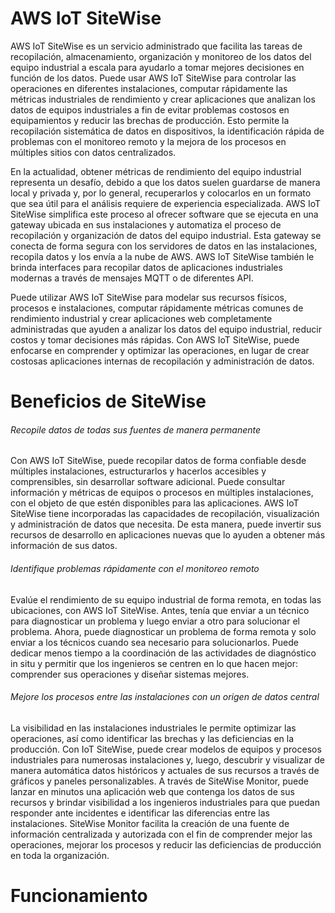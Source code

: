 # AWS IoT SiteWise

AWS IoT SiteWise es un servicio administrado que facilita las tareas de recopilación, almacenamiento, organización y monitoreo de los datos del equipo industrial a escala para ayudarlo a tomar mejores decisiones en función de los datos. Puede usar AWS IoT SiteWise para controlar las operaciones en diferentes instalaciones, computar rápidamente las métricas industriales de rendimiento y crear aplicaciones que analizan los datos de equipos industriales a fin de evitar problemas costosos en equipamientos y reducir las brechas de producción. Esto permite la recopilación sistemática de datos en dispositivos, la identificación rápida de problemas con el monitoreo remoto y la mejora de los procesos en múltiples sitios con datos centralizados.

En la actualidad, obtener métricas de rendimiento del equipo industrial representa un desafío, debido a que los datos suelen guardarse de manera local y privada y, por lo general, recuperarlos y colocarlos en un formato que sea útil para el análisis requiere de experiencia especializada. AWS IoT SiteWise simplifica este proceso al ofrecer software que se ejecuta en una gateway ubicada en sus instalaciones y automatiza el proceso de recopilación y organización de datos del equipo industrial. Esta gateway se conecta de forma segura con los servidores de datos en las instalaciones, recopila datos y los envía a la nube de AWS. AWS IoT SiteWise también le brinda interfaces para recopilar datos de aplicaciones industriales modernas a través de mensajes MQTT o de diferentes API.

Puede utilizar AWS IoT SiteWise para modelar sus recursos físicos, procesos e instalaciones, computar rápidamente métricas comunes de rendimiento industrial y crear aplicaciones web completamente administradas que ayuden a analizar los datos del equipo industrial, reducir costos y tomar decisiones más rápidas. Con AWS IoT SiteWise, puede enfocarse en comprender y optimizar las operaciones, en lugar de crear costosas aplicaciones internas de recopilación y administración de datos.

# Beneficios de SiteWise

###### Recopile datos de todas sus fuentes de manera permanente
Con AWS IoT SiteWise, puede recopilar datos de forma confiable desde múltiples instalaciones, estructurarlos y hacerlos accesibles y comprensibles, sin desarrollar software adicional. Puede consultar información y métricas de equipos o procesos en múltiples instalaciones, con el objeto de que estén disponibles para las aplicaciones. AWS IoT SiteWise tiene incorporadas las capacidades de recopilación, visualización y administración de datos que necesita. De esta manera, puede invertir sus recursos de desarrollo en aplicaciones nuevas que lo ayuden a obtener más información de sus datos.

###### Identifique problemas rápidamente con el monitoreo remoto
Evalúe el rendimiento de su equipo industrial de forma remota, en todas las ubicaciones, con AWS IoT SiteWise. Antes, tenía que enviar a un técnico para diagnosticar un problema y luego enviar a otro para solucionar el problema. Ahora, puede diagnosticar un problema de forma remota y solo enviar a los técnicos cuando sea necesario para solucionarlos. Puede dedicar menos tiempo a la coordinación de las actividades de diagnóstico in situ y permitir que los ingenieros se centren en lo que hacen mejor: comprender sus operaciones y diseñar sistemas mejores.

###### Mejore los procesos entre las instalaciones con un origen de datos central
La visibilidad en las instalaciones industriales le permite optimizar las operaciones, así como identificar las brechas y las deficiencias en la producción. Con IoT SiteWise, puede crear modelos de equipos y procesos industriales para numerosas instalaciones y, luego, descubrir y visualizar de manera automática datos históricos y actuales de sus recursos a través de gráficos y paneles personalizables. A través de SiteWise Monitor, puede lanzar en minutos una aplicación web que contenga los datos de sus recursos y brindar visibilidad a los ingenieros industriales para que puedan responder ante incidentes e identificar las diferencias entre las instalaciones. SiteWise Monitor facilita la creación de una fuente de información centralizada y autorizada con el fin de comprender mejor las operaciones, mejorar los procesos y reducir las deficiencias de producción en toda la organización.

# Funcionamiento

